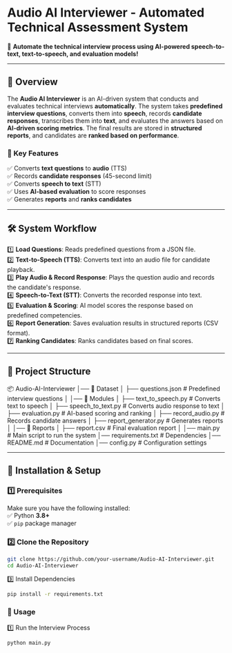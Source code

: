 # Audio AI Interviewer - Automated Technical Assessment System

🚀 **Automate the technical interview process using AI-powered speech-to-text, text-to-speech, and evaluation models!**  

---

## 📌 Overview  
The **Audio AI Interviewer** is an AI-driven system that conducts and evaluates technical interviews **automatically**. The system takes **predefined interview questions**, converts them into **speech**, records **candidate responses**, transcribes them into **text**, and evaluates the answers based on **AI-driven scoring metrics**. The final results are stored in **structured reports**, and candidates are **ranked based on performance**.  

### 🔹 Key Features  
✅ Converts **text questions** to **audio** (TTS)  
✅ Records **candidate responses** (45-second limit)  
✅ Converts **speech to text** (STT)  
✅ Uses **AI-based evaluation** to score responses  
✅ Generates **reports** and **ranks candidates**  

---

## 🛠️ System Workflow  

1️⃣ **Load Questions**: Reads predefined questions from a JSON file.  
2️⃣ **Text-to-Speech (TTS)**: Converts text into an audio file for candidate playback.  
3️⃣ **Play Audio & Record Response**: Plays the question audio and records the candidate's response.  
4️⃣ **Speech-to-Text (STT)**: Converts the recorded response into text.  
5️⃣ **Evaluation & Scoring**: AI model scores the response based on predefined competencies.  
6️⃣ **Report Generation**: Saves evaluation results in structured reports (CSV format).  
7️⃣ **Ranking Candidates**: Ranks candidates based on final scores.  

---

## 📂 Project Structure  

📦 Audio-AI-Interviewer │── 📂 Dataset │ ├── questions.json # Predefined interview questions │ │── 📂 Modules │ ├── text_to_speech.py # Converts text to speech │ ├── speech_to_text.py # Converts audio response to text │ ├── evaluation.py # AI-based scoring and ranking │ ├── record_audio.py # Records candidate answers │ ├── report_generator.py # Generates reports │ │── 📂 Reports │ ├── report.csv # Final evaluation report │ │── main.py # Main script to run the system │── requirements.txt # Dependencies │── README.md # Documentation │── config.py # Configuration settings



---

## 🔧 Installation & Setup  

### 1️⃣ Prerequisites  
Make sure you have the following installed:  
✅ Python **3.8+**  
✅ `pip` package manager  

### 2️⃣ Clone the Repository  
```bash
git clone https://github.com/your-username/Audio-AI-Interviewer.git
cd Audio-AI-Interviewer

```
3️⃣ Install Dependencies
```bash
pip install -r requirements.txt
```

### 🚀 Usage
1️⃣ Run the Interview Process
```bash
python main.py
```